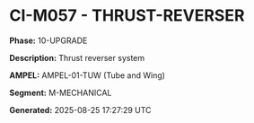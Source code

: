 # CI-M057 - THRUST-REVERSER

**Phase:** 10-UPGRADE

**Description:** Thrust reverser system

**AMPEL:** AMPEL-01-TUW (Tube and Wing)

**Segment:** M-MECHANICAL

**Generated:** 2025-08-25 17:27:29 UTC
